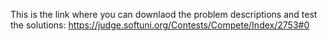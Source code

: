 This is the link where you can downlaod the problem descriptions and test the solutions:
https://judge.softuni.org/Contests/Compete/Index/2753#0
